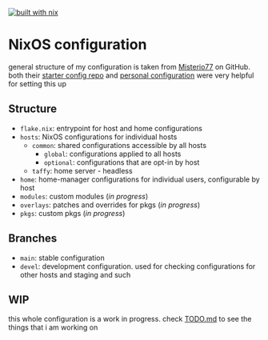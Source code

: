 [![built with nix](./badge.svg)](https://builtwithnix.org)

# NixOS configuration

general structure of my configuration is taken from [Misterio77](https://github.com/Misterio77) on GitHub. both their [starter config repo](https://github.com/Misterio77/nix-starter-config) and [personal configuration](https://github.com/Misterio77/nix-config) were very helpful for setting this up

## Structure

- `flake.nix`: entrypoint for host and home configurations
- `hosts`: NixOS configurations for individual hosts
    - `common`: shared configurations accessible by all hosts
        - `global`: configurations applied to all hosts
        - `optional`: configurations that are opt-in by host
    - `taffy`: home server - headless
- `home`: home-manager configurations for individual users, configurable by host
- `modules`: custom modules (*in progress*)
- `overlays`: patches and overrides for pkgs (*in progress*)
- `pkgs`: custom pkgs (*in progress*)

## Branches

- `main`: stable configuration
- `devel`: development configuration. used for checking configurations for other hosts and staging and such

## WIP

this whole configuration is a work in progress. check [TODO.md](https://github.com/Osnott/nixos/blob/main/TODO.md) to see the things that i am working on


